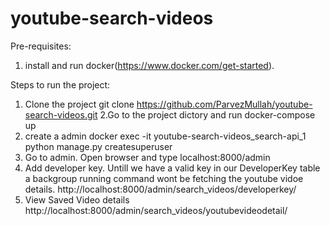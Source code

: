 # youtube-search-videos
Pre-requisites:
1. install and run docker(https://www.docker.com/get-started).


Steps to run the project:
1. Clone the project
    git clone https://github.com/ParvezMullah/youtube-search-videos.git
2.Go to the project dictory and run
     docker-compose up
3. create a admin
    docker exec -it youtube-search-videos_search-api_1 python manage.py createsuperuser
4. Go to admin. Open browser and type
    localhost:8000/admin
5. Add developer key. Untill we have a valid key in our DeveloperKey table a backgroup running command wont be fetching the youtube vidoe details.
    http://localhost:8000/admin/search_videos/developerkey/
6. View Saved Video details
    http://localhost:8000/admin/search_videos/youtubevideodetail/